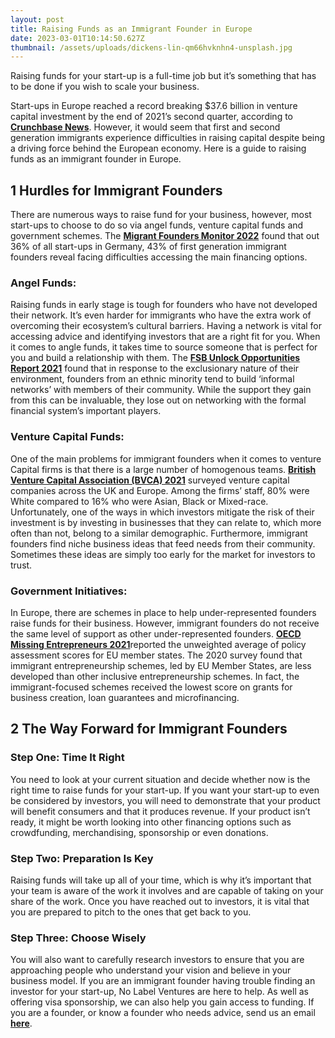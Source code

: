```yaml
---
layout: post
title: Raising Funds as an Immigrant Founder in Europe
date: 2023-03-01T10:14:50.627Z
thumbnail: /assets/uploads/dickens-lin-qm66hvknhn4-unsplash.jpg
---
```

Raising funds for your start-up is a full-time job but it’s something that has to be done if you wish to scale your business. 

<!-- more -->

Start-ups in Europe reached a record breaking $37.6 billion in venture capital investment by the end of 2021’s second quarter, according to **[Crunchbase News](https://news.crunchbase.com/business/europe-vc-funding-q1-2022-monthly-recap/)**. However, it would seem that first and second generation immigrants experience difficulties in raising capital despite being a driving force behind the European economy. Here is a guide to raising funds as an immigrant founder in Europe. 

## 1 Hurdles for Immigrant Founders

There are numerous ways to raise fund for your business, however, most start-ups to choose to do so via angel funds, venture capital funds and government schemes. The **[Migrant Founders Monitor 2022](https://www.freiheit.org/germany/migrant-founders-monitor)** found that out 36% of all start-ups in Germany, 43% of first generation immigrant founders reveal facing difficulties accessing the main financing options.

### Angel Funds:

Raising funds in early stage is tough for founders who have not developed their network. It’s even harder for immigrants who have the extra work of overcoming their ecosystem’s cultural barriers. Having a network is vital for accessing advice and identifying investors that are a right fit for you. When it comes to angle funds, it takes time to source someone that is perfect for you and build a relationship with them. The **[FSB Unlock Opportunities Report 2021](https://www.fsb.org.uk/resource-report/unlock.html)** found that in response to the exclusionary nature of their environment, founders from an ethnic minority tend to build ‘informal networks’ with members of their community. While the support they gain from this can be invaluable, they lose out on networking with the formal financial system’s important players. 

### Venture Capital Funds: 

One of the main problems for immigrant founders when it comes to venture Capital firms is that there is a large number of homogenous teams. **[British Venture Capital Association (BVCA) 2021](https://www.bvca.co.uk/Portals/0/Documents/Research/2021%2520Reports/BVCA%2520Diversity%2520and%2520Inclusion%2520Report%2520-%2520Online.pdf)** surveyed venture capital companies across the UK and Europe. Among the firms’ staff, 80% were White compared to 16% who were Asian, Black or Mixed-race. Unfortunately, one of the ways in which investors mitigate the risk of their investment is by investing in businesses that they can relate to, which more often than not, belong to a similar demographic. Furthermore, immigrant founders find niche business ideas that feed needs from their community. Sometimes these ideas are simply too early for the market for investors to trust. 

### Government Initiatives:

In Europe, there are schemes in place to help under-represented founders raise funds for their business. However, immigrant founders do not receive the same level of support as other under-represented founders. [**OECD** **Missing Entrepreneurs 2021**](https://www.oecd-ilibrary.org/sites/71b7a9bb-en/1/3/2/2/index.html?itemId=/content/publication/71b7a9bb-en&_csp_=d8d0020b2c4308e7c5bf88c928ccd139&itemIGO=oecd&itemContentType=book#figure-d1e8496)reported the unweighted average of policy assessment scores for EU member states. The 2020 survey found that immigrant entrepreneurship schemes, led by EU Member States, are less developed than other inclusive entrepreneurship schemes. In fact, the immigrant-focused schemes received the lowest score on grants for business creation, loan guarantees and microfinancing. 

## 2 The Way Forward for Immigrant Founders

### Step One: Time It Right

You need to look at your current situation and decide whether now is the right time to raise funds for your start-up. If you want your start-up to even be considered by investors, you will need to demonstrate that your product will benefit consumers and that it produces revenue. If your product isn’t ready, it might be worth looking into other financing options such as crowdfunding, merchandising, sponsorship or even donations. 

### Step Two: Preparation Is Key

Raising funds will take up all of your time, which is why it’s important that your team is aware of the work it involves and are capable of taking on your share of the work. Once you have reached out to investors, it is vital that you are prepared to pitch to the ones that get back to you.

### Step Three: Choose Wisely

You will also want to carefully research investors to ensure that you are approaching people who understand your vision and believe in your business model. If you are an immigrant founder having trouble finding an investor for your start-up, No Label Ventures are here to help. As well as offering visa sponsorship, we can also help you gain access to funding. If you are a founder, or know a founder who needs advice, send us an email **[here](http://ramzi@nolabel.ventures/)**.